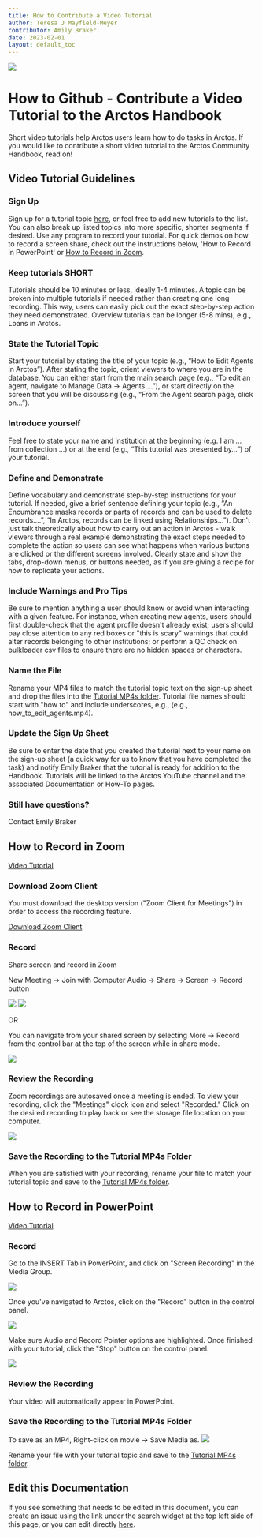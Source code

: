 ```yaml
---
title: How to Contribute a Video Tutorial
author: Teresa J Mayfield-Meyer
contributor: Amily Braker
date: 2023-02-01
layout: default_toc
---
```

![](https://raw.githubusercontent.com/ArctosDB/documentation-wiki/gh-pages/tutorial_images/Bear%20Work%20in%20Progress.JPG)

# **How to Github - Contribute a Video Tutorial to the Arctos Handbook**

Short video tutorials help Arctos users learn how to do tasks in Arctos. If you would like to contribute a short video tutorial to the Arctos Community Handbook, read on!

## Video Tutorial Guidelines

### Sign Up

Sign up for a tutorial topic [here](https://docs.google.com/spreadsheets/d/1BESoZ0mgRgONfSNziHpeumIIlnAWtoOnXxPISgQy2mU/edit?usp=sharing), or feel free to add new tutorials to the list. You can also break up listed topics into more specific, shorter segments if desired. Use any program to record your tutorial. For quick demos on how to record a screen share, check out the instructions below, 'How to Record in PowerPoint' or [How to Record in Zoom](#How_to_Record_in_Zoom). 

### Keep tutorials **SHORT**

Tutorials should be 10 minutes or less, ideally 1-4 minutes. A topic can be broken into multiple tutorials if needed rather than creating one long recording. This way, users can easily pick out the exact step-by-step action they need demonstrated. Overview tutorials can be longer (5-8 mins), e.g., Loans in Arctos. 

### State the Tutorial Topic

Start your tutorial by stating the title of your topic (e.g., “How to Edit Agents in Arctos”). After stating the topic, orient viewers to where you are in the database. You can either start from the main search page (e.g., “To edit an agent, navigate to Manage Data -> Agents….”), or start directly on the screen that you will be discussing (e.g., “From the Agent search page, click on…”). 

### Introduce yourself

Feel free to state your name and institution at the beginning (e.g. I am ... from collection ...) or at the end (e.g., “This tutorial was presented by…”) of your tutorial. 

### Define and Demonstrate

Define vocabulary and demonstrate step-by-step instructions for your tutorial. If needed, give a brief sentence defining your topic (e.g., “An Encumbrance masks records or parts of records and can be used to delete records….”, “In Arctos, records can be linked using Relationships…”). Don't just talk theoretically about how to carry out an action in Arctos - walk viewers through a real example demonstrating the exact steps needed to complete the action so users can see what happens when various buttons are clicked or the different screens involved. Clearly state and show the tabs, drop-down menus, or buttons needed, as if you are giving a recipe for how to replicate your actions. 

### Include Warnings and Pro Tips

Be sure to mention anything a user should know or avoid when interacting with a given feature. For instance, when creating new agents, users should first double-check that the agent profile doesn't already exist; users should pay close attention to any red boxes or "this is scary" warnings that could alter records belonging to other institutions; or perform a QC check on bulkloader csv files to ensure there are no hidden spaces or characters. 

### Name the File

Rename your MP4 files to match the tutorial topic text on the sign-up sheet and drop the files into the [Tutorial MP4s folder](http://bit.ly/ArctosTutorialMP4s). Tutorial file names should start with "how to" and include underscores, e.g., (e.g., how_to_edit_agents.mp4).

### Update the Sign Up Sheet

Be sure to enter the date that you created the tutorial next to your name on the sign-up sheet (a quick way for us to know that you have completed the task) and notify Emily Braker that the tutorial is ready for addition to the Handbook. Tutorials will be linked to the Arctos YouTube channel and the associated Documentation or How-To pages. 

### Still have questions?

Contact Emily Braker

## How to Record in Zoom

<a href="https://www.youtube.com/watch?v=2j-tkShA-vY" target=_blank>Video Tutorial</a>

### Download Zoom Client 

You must download the desktop version ("Zoom Client for Meetings") in order to access the recording feature.

<a href="https://zoom.us/download" target=_blank>Download Zoom Client</a>

### Record

Share screen and record in Zoom

New Meeting -> Join with Computer Audio -> Share -> Screen -> Record button

![](https://raw.githubusercontent.com/ArctosDB/documentation-wiki/gh-pages/tutorial_images/video_tutorials/Zoom1.png) ![](https://raw.githubusercontent.com/ArctosDB/documentation-wiki/gh-pages/tutorial_images/video_tutorials/Zoom2.jpg)

OR

You can navigate from your shared screen by selecting More -> Record from the control bar at the top of the screen while in share mode.

![](https://raw.githubusercontent.com/ArctosDB/documentation-wiki/gh-pages/tutorial_images/video_tutorials/Zoom3.jpg)

### Review the Recording

Zoom recordings are autosaved once a meeting is ended. To view your recording, click the "Meetings" clock icon and select "Recorded." Click on the desired recording to play back or see the storage file location on your computer.

![](https://raw.githubusercontent.com/ArctosDB/documentation-wiki/gh-pages/tutorial_images/video_tutorials/Zoom4.png)

### Save the Recording to the Tutorial MP4s Folder

When you are satisfied with your recording, rename your file to match your tutorial topic and save to the [Tutorial MP4s folder](http://bit.ly/ArctosTutorialMP4s).

## How to Record in PowerPoint

<a href="https://www.youtube.com/watch?v=bgtUBLWm0GY" target=_blank>Video Tutorial</a>

### Record

Go to the INSERT Tab in PowerPoint, and click on "Screen Recording" in the Media Group. 

![](https://raw.githubusercontent.com/ArctosDB/documentation-wiki/gh-pages/tutorial_images/video_tutorials/PPT1.png) 

Once you've navigated to Arctos, click on the "Record" button in the control panel. 

![](https://raw.githubusercontent.com/ArctosDB/documentation-wiki/gh-pages/tutorial_images/video_tutorials/PPT2.png)

Make sure Audio and Record Pointer options are highlighted. Once finished with your tutorial, click the "Stop" button on the control panel.

![](https://raw.githubusercontent.com/ArctosDB/documentation-wiki/gh-pages/tutorial_images/video_tutorials/PPT3.png)

### Review the Recording

Your video will automatically appear in PowerPoint.

### Save the Recording to the Tutorial MP4s Folder

To save as an MP4, Right-click on movie -> Save Media as. 
![](https://raw.githubusercontent.com/ArctosDB/documentation-wiki/gh-pages/tutorial_images/video_tutorials/PPT4.png) 

Rename your file with your tutorial topic and save to the [Tutorial MP4s folder](http://bit.ly/ArctosTutorialMP4s).

## Edit this Documentation

If you see something that needs to be edited in this document, you can create an issue using the link under the search widget at the top left side of this page, or you can edit directly <a href="https://github.com/ArctosDB/documentation-wiki/edit/gh-pages/_how_to/How-To-Contribute-a-Video-Tutorial.markdown" target="_blank">here</a>.
